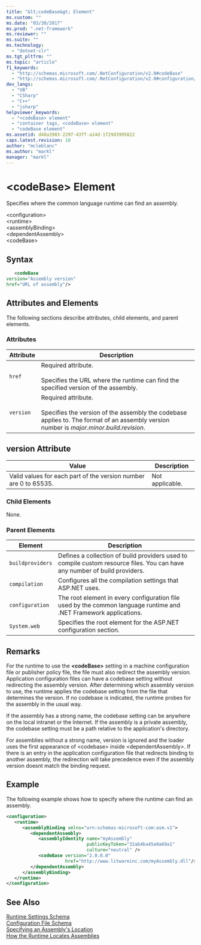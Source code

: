 ```yaml
---
title: "&lt;codeBase&gt; Element"
ms.custom: ""
ms.date: "03/30/2017"
ms.prod: ".net-framework"
ms.reviewer: ""
ms.suite: ""
ms.technology: 
  - "dotnet-clr"
ms.tgt_pltfrm: ""
ms.topic: "article"
f1_keywords: 
  - "http://schemas.microsoft.com/.NetConfiguration/v2.0#codeBase"
  - "http://schemas.microsoft.com/.NetConfiguration/v2.0#configuration/runtime/assemblyBinding/dependentAssembly/codeBase"
dev_langs: 
  - "VB"
  - "CSharp"
  - "C++"
  - "jsharp"
helpviewer_keywords: 
  - "<codeBase> element"
  - "container tags, <codeBase> element"
  - "codeBase element"
ms.assetid: d48a3983-2297-43ff-a14d-1f29d3995822
caps.latest.revision: 10
author: "mcleblanc"
ms.author: "markl"
manager: "markl"
---
```

# &lt;codeBase&gt; Element
Specifies where the common language runtime can find an assembly.  
  
 \<configuration>  
\<runtime>  
\<assemblyBinding>  
\<dependentAssembly>  
\<codeBase>  
  
## Syntax  
  
```xml  
   <codeBase    
version="Assembly version"  
href="URL of assembly"/>  
```  
  
## Attributes and Elements  
 The following sections describe attributes, child elements, and parent elements.  
  
### Attributes  
  
|Attribute|Description|  
|---------------|-----------------|  
|`href`|Required attribute.<br /><br /> Specifies the URL where the runtime can find the specified version of the assembly.|  
|`version`|Required attribute.<br /><br /> Specifies the version of the assembly the codebase applies to. The format of an assembly version number is *major.minor.build.revision*.|  
  
## version Attribute  
  
|Value|Description|  
|-----------|-----------------|  
|Valid values for each part of the version number are 0 to 65535.|Not applicable.|  
  
### Child Elements  
 None.  
  
### Parent Elements  
  
|Element|Description|  
|-------------|-----------------|  
|`buildproviders`|Defines a collection of build providers used to compile custom resource files. You can have any number of build providers.|  
|`compilation`|Configures all the compilation settings that ASP.NET uses.|  
|`configuration`|The root element in every configuration file used by the common language runtime and .NET Framework applications.|  
|`System.web`|Specifies the root element for the ASP.NET configuration section.|  
  
## Remarks  
 For the runtime to use the **\<codeBase>** setting in a machine configuration file or publisher policy file, the file must also redirect the assembly version. Application configuration files can have a codebase setting without redirecting the assembly version. After determining which assembly version to use, the runtime applies the codebase setting from the file that determines the version. If no codebase is indicated, the runtime probes for the assembly in the usual way.  
  
 If the assembly has a strong name, the codebase setting can be anywhere on the local intranet or the Internet. If the assembly is a private assembly, the codebase setting must be a path relative to the application's directory.  
  
 For assemblies without a strong name, version is ignored and the loader uses the first appearance of \<codebase> inside \<dependentAssembly>. If there is an entry in the application configuration file that redirects binding to another assembly, the redirection will take precedence even if the assembly version doesnt match the binding request.  
  
## Example  
 The following example shows how to specify where the runtime can find an assembly.  
  
```xml  
<configuration>  
   <runtime>  
      <assemblyBinding xmlns="urn:schemas-microsoft-com:asm.v1">  
         <dependentAssembly>  
            <assemblyIdentity name="myAssembly"  
                              publicKeyToken="32ab4ba45e0a69a1"  
                              culture="neutral" />  
            <codeBase version="2.0.0.0"  
                      href="http://www.litwareinc.com/myAssembly.dll"/>  
         </dependentAssembly>  
      </assemblyBinding>  
   </runtime>  
</configuration>  
```  
  
## See Also  
 [Runtime Settings Schema](../../../../../docs/framework/configure-apps/file-schema/runtime/index.md)   
 [Configuration File Schema](../../../../../docs/framework/configure-apps/file-schema/index.md)   
 [Specifying an Assembly's Location](../../../../../docs/framework/configure-apps/specify-assembly-location.md)   
 [How the Runtime Locates Assemblies](../../../../../docs/framework/deployment/how-the-runtime-locates-assemblies.md)
